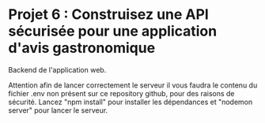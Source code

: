 # Projet 6 : Construisez une API sécurisée pour une application d'avis gastronomique
Backend de l'application web. 

Attention afin de lancer correctement le serveur il vous faudra le contenu du fichier .env non présent sur ce repository github, pour des raisons de sécurité.
Lancez "npm install" pour installer les dépendances et "nodemon server" pour lancer le serveur.
